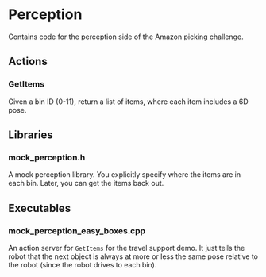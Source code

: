 # Perception
Contains code for the perception side of the Amazon picking challenge.

## Actions
### GetItems
Given a bin ID (0-11), return a list of items, where each item includes a 6D pose.

## Libraries
### mock_perception.h
A mock perception library.
You explicitly specify where the items are in each bin.
Later, you can get the items back out.

## Executables
### mock_perception_easy_boxes.cpp
An action server for `GetItems` for the travel support demo.
It just tells the robot that the next object is always at more or less the same pose relative to the robot (since the robot drives to each bin).